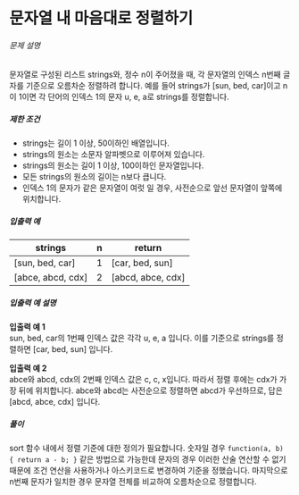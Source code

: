 # 문자열 내 마음대로 정렬하기
###### 문제 설명

문자열로 구성된 리스트 strings와, 정수 n이 주어졌을 때, 각 문자열의 인덱스 n번째 글자를 기준으로 오름차순 정렬하려 합니다. 예를 들어 strings가 [sun,  bed,  car]이고 n이 1이면 각 단어의 인덱스 1의 문자  u,  e,  a로 strings를 정렬합니다.

##### 제한 조건

-   strings는 길이 1 이상, 50이하인 배열입니다.
-   strings의 원소는 소문자 알파벳으로 이루어져 있습니다.
-   strings의 원소는 길이 1 이상, 100이하인 문자열입니다.
-   모든 strings의 원소의 길이는 n보다 큽니다.
-   인덱스 1의 문자가 같은 문자열이 여럿 일 경우, 사전순으로 앞선 문자열이 앞쪽에 위치합니다.

##### 입출력 예
|strings|n|return|
|--|--|--|
|[sun,  bed,  car]|1|[car,  bed,  sun]|
|[abce,  abcd,  cdx]|2|[abcd,  abce,  cdx]|

##### 입출력 예 설명

**입출력 예 1**  
sun,  bed,  car의 1번째 인덱스 값은 각각  u,  e,  a  입니다. 이를 기준으로 strings를 정렬하면 [car,  bed,  sun] 입니다.

**입출력 예 2**  
abce와  abcd,  cdx의 2번째 인덱스 값은  c,  c,  x입니다. 따라서 정렬 후에는  cdx가 가장 뒤에 위치합니다.  abce와  abcd는 사전순으로 정렬하면  abcd가 우선하므로, 답은 [abcd,  abce,  cdx] 입니다.

##### 풀이
sort 함수 내에서 정렬 기준에 대한 정의가 필요합니다. 숫자일 경우 `function(a, b) { return a - b; }` 같은 방법으로 가능한데 문자의 경우 이러한 산술 연산할 수 없기 때문에 조건 연산을 사용하거나 아스키코드로 변경하여 기준을 정했습니다. 마지막으로 n번째 문자가 일치한 경우 문자열 전체를 비교하여 오름차순으로 정렬합니다. 